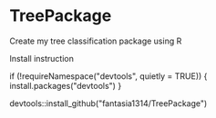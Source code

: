 # TreePackage
Create my tree classification package using R

Install instruction

if (!requireNamespace("devtools", quietly = TRUE)) {
  install.packages("devtools")
}

devtools::install_github("fantasia1314/TreePackage")
